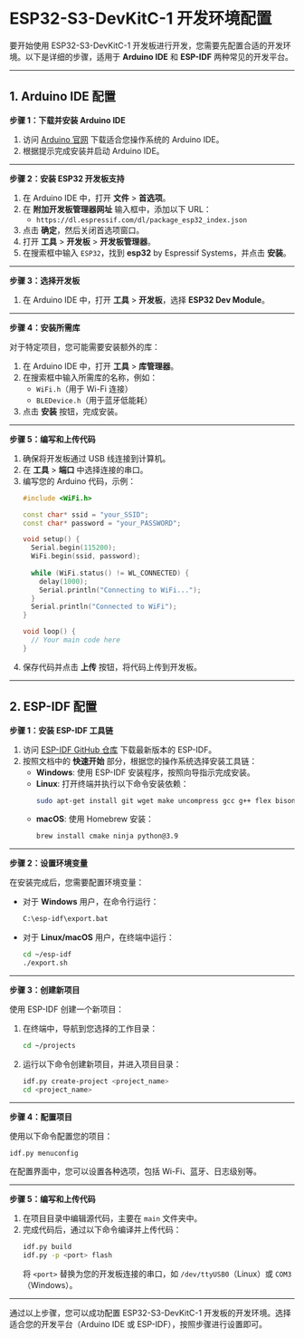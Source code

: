 
# ESP32-S3-DevKitC-1 开发环境配置

要开始使用 ESP32-S3-DevKitC-1 开发板进行开发，您需要先配置合适的开发环境。以下是详细的步骤，适用于 **Arduino IDE** 和 **ESP-IDF** 两种常见的开发平台。

---

## 1. Arduino IDE 配置

**步骤 1：下载并安装 Arduino IDE**

1. 访问 [Arduino 官网](https://www.arduino.cc/en/software) 下载适合您操作系统的 Arduino IDE。
2. 根据提示完成安装并启动 Arduino IDE。

---

**步骤 2：安装 ESP32 开发板支持**

1. 在 Arduino IDE 中，打开 **文件** > **首选项**。
2. 在 **附加开发板管理器网址** 输入框中，添加以下 URL：
   - `https://dl.espressif.com/dl/package_esp32_index.json`
3. 点击 **确定**，然后关闭首选项窗口。
4. 打开 **工具** > **开发板** > **开发板管理器**。
5. 在搜索框中输入 `ESP32`，找到 **esp32** by Espressif Systems，并点击 **安装**。

---

**步骤 3：选择开发板**

1. 在 Arduino IDE 中，打开 **工具** > **开发板**，选择 **ESP32 Dev Module**。

---

**步骤 4：安装所需库**

对于特定项目，您可能需要安装额外的库：
1. 在 Arduino IDE 中，打开 **工具** > **库管理器**。
2. 在搜索框中输入所需库的名称，例如：
   - `WiFi.h`（用于 Wi-Fi 连接）
   - `BLEDevice.h`（用于蓝牙低能耗）
3. 点击 **安装** 按钮，完成安装。

---

**步骤 5：编写和上传代码**

1. 确保将开发板通过 USB 线连接到计算机。
2. 在 **工具** > **端口** 中选择连接的串口。
3. 编写您的 Arduino 代码，示例：
    ```cpp
    #include <WiFi.h>

    const char* ssid = "your_SSID";
    const char* password = "your_PASSWORD";

    void setup() {
      Serial.begin(115200);
      WiFi.begin(ssid, password);
      
      while (WiFi.status() != WL_CONNECTED) {
        delay(1000);
        Serial.println("Connecting to WiFi...");
      }
      Serial.println("Connected to WiFi");
    }

    void loop() {
      // Your main code here
    }
    ```
4. 保存代码并点击 **上传** 按钮，将代码上传到开发板。

---

## 2. ESP-IDF 配置

**步骤 1：安装 ESP-IDF 工具链**

1. 访问 [ESP-IDF GitHub 仓库](https://github.com/espressif/esp-idf) 下载最新版本的 ESP-IDF。
2. 按照文档中的 **快速开始** 部分，根据您的操作系统选择安装工具链：
   - **Windows**: 使用 ESP-IDF 安装程序，按照向导指示完成安装。
   - **Linux**: 打开终端并执行以下命令安装依赖：
     ```bash
     sudo apt-get install git wget make uncompress gcc g++ flex bison python3 python3-pip python3-setuptools python3-venv
     ```
   - **macOS**: 使用 Homebrew 安装：
     ```bash
     brew install cmake ninja python@3.9
     ```

---

**步骤 2：设置环境变量**

在安装完成后，您需要配置环境变量：
- 对于 **Windows** 用户，在命令行运行：
  ```bash
  C:\esp-idf\export.bat
  ```
- 对于 **Linux/macOS** 用户，在终端中运行：
  ```bash
  cd ~/esp-idf
  ./export.sh
  ```

---

**步骤 3：创建新项目**

使用 ESP-IDF 创建一个新项目：
1. 在终端中，导航到您选择的工作目录：
   ```bash
   cd ~/projects
   ```
2. 运行以下命令创建新项目，并进入项目目录：
   ```bash
   idf.py create-project <project_name>
   cd <project_name>
   ```

---

**步骤 4：配置项目**

使用以下命令配置您的项目：
```bash
idf.py menuconfig
```
在配置界面中，您可以设置各种选项，包括 Wi-Fi、蓝牙、日志级别等。

---

**步骤 5：编写和上传代码**

1. 在项目目录中编辑源代码，主要在 `main` 文件夹中。
2. 完成代码后，通过以下命令编译并上传代码：
   ```bash
   idf.py build
   idf.py -p <port> flash
   ```
   将 `<port>` 替换为您的开发板连接的串口，如 `/dev/ttyUSB0`（Linux）或 `COM3`（Windows）。

---


通过以上步骤，您可以成功配置 ESP32-S3-DevKitC-1 开发板的开发环境。选择适合您的开发平台（Arduino IDE 或 ESP-IDF），按照步骤进行设置即可。